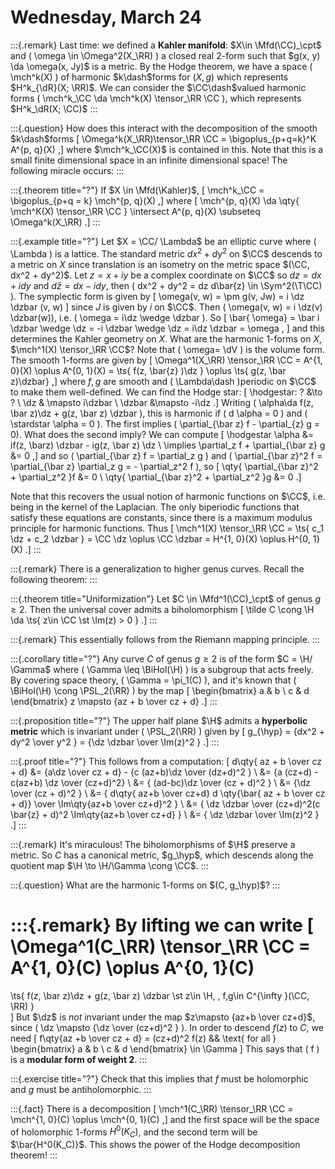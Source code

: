 # Wednesday, March 24

:::{.remark}
Last time: we defined a **Kahler manifold**: $X\in \Mfd(\CC)_\cpt$ and \( \omega \in \Omega^2(X_\RR) \) a closed real 2-form such that $g(x, y) \da \omega(x, Jy)$ is a metric.
By the Hodge theorem, we have a space \( \mch^k(X) \) of harmonic $k\dash$forms for $(X, g)$ which represents $H^k_{\dR}(X; \RR)$.
We can consider the $\CC\dash$valued harmonic forms \( \mch^k_\CC \da \mch^k(X) \tensor_\RR \CC \), which represents $H^k_\dR(X; \CC)$
:::

:::{.question}
How does this interact with the decomposition of the smooth $k\dash$forms
\[
\Omega^k(X_\RR)\tensor_\RR \CC = \bigoplus_{p+q=k}^K A^{p, q}(X)
,\]
where $\mch^k_\CC(X)$ is contained in this.
Note that this is a small finite dimensional space in an infinite dimensional space!
The following miracle occurs:
:::

:::{.theorem title="?"}
If $X \in \Mfd(\Kahler)$,
\[
\mch^k_\CC = \bigoplus_{p+q = k} \mch^{p, q}(X)
,\]
where 
\[
\mch^{p, q}(X) \da 
\qty{ \mch^K(X) \tensor_\RR \CC } \intersect A^{p, q}(X) \subseteq \Omega^k(X_\RR)
.\]
:::

:::{.example title="?"}
Let $X = \CC/ \Lambda$ be an elliptic curve where \( \Lambda \) is a lattice.
The standard metric $dx^2 + dy^2$ on $\CC$ descends to a metric on $X$ since translation is an isometry on the metric space $(\CC, dx^2 + dy^2)$.
Let $z=x+iy$ be a complex coordinate on $\CC$ so $dz = dx + idy$ and $d\bar z = dx - idy$, then \( dx^2 + dy^2 = dz d\bar{z} \in \Sym^2(\T\CC) \).
The symplectic form is given by 
\[ 
\omega(v, w) = \pm g(v, Jw) = i \dz \dzbar (v, w) 
\] 
since $J$ is given by $i$ on $\CC$.
Then \( \omega(v, w) = i \dz(v) \dzbar(w)\), i.e. \( \omega = i\dz \wedge \dzbar \).
So 
\[ 
\bar{ \omega} = \bar i \dzbar \wedge \dz = -i \dzbar \wedge \dz = i\dz \dzbar = \omega
, \] 
and this determines the Kahler geometry on $X$.
What are the harmonic 1-forms on $X$, $\mch^1(X) \tensor_\RR \CC$?
Note that \( \omega= \dV \) is the volume form.
The smooth 1-forms are given by 
\[ 
\Omega^1(X_\RR) \tensor_\RR \CC = A^{1, 0}(X) \oplus A^{0, 1}(X) = \ts{ f(z, \bar{z} )\dz } \oplus \ts{ g(z, \bar z)\dzbar}
,\]
where $f,g$ are smooth and \( \Lambda\dash \)periodic on $\CC$ to make them well-defined.
We can find the Hodge star:
\[
\hodgestar: ? &\to ? \\
\dz & \mapsto i\dzbar \\
\dzbar &\mapsto -i\dz
.\]
Writing \( \alpha\da f(z, \bar z)\dz + g(z, \bar z) \dzbar \), this is harmonic if \( d \alpha = 0 \) and \( \stardstar \alpha = 0 \).
The first implies \( \partial_{\bar z} f - \partial_{z} g = 0\).
What does the second imply?
We can compute
\[
\hodgestar \alpha 
&= if(z, \barz) \dzbar - ig(z, \bar z) \dz \\
\implies \partial_z f + \partial_{\bar z} g 
&= 0
,\]
and so \( \partial_{\bar z} f = \partial_z g \) and \( \partial_{\bar z}^2 f = \partial_{\bar z} \partial_z g = - \partial_z^2 f \), so
\[
\qty{ \partial_{\bar z}^2 + \partial_z^2 }f &= 0 \\
\qty{ \partial_{\bar z}^2 + \partial_z^2 }g &= 0 
.\]

Note that this recovers the usual notion of harmonic functions on $\CC$, i.e. being in the kernel of the Laplacian.
The only biperiodic functions that satisfy these equations are constants, since there is a maximum modulus principle for harmonic functions.
Thus 
\[
\mch^1(X) \tensor_\RR \CC = \ts{ c_1 \dz + c_2 \dzbar } = \CC \dz \oplus \CC \dzbar = H^{1, 0}(X) \oplus H^{0, 1}(X) 
.\]
:::

:::{.remark}
There is a generalization to higher genus curves.
Recall the following theorem:
:::

:::{.theorem title="Uniformization"}
Let $C \in \Mfd^1(\CC)_\cpt$ of genus $g\geq 2$.
Then the universal cover admits a biholomorphism 
\[
\tilde C \cong \H \da \ts{ z\in \CC \st \Im(z) > 0 }
.\]
:::

:::{.remark}
This essentially follows from the Riemann mapping principle.
:::

:::{.corollary title="?"}
Any curve $C$ of genus $g\geq 2$ is of the form $C = \H/ \Gamma$ where \( \Gamma \leq \BiHol(\H) \) is a subgroup that acts freely.
By covering space theory, \( \Gamma = \pi_1(C) \), and it's known that \( \BiHol(\H) \cong \PSL_2(\RR) \) by the map
\[
\begin{bmatrix}
a & b 
\\
c & d
\end{bmatrix}
z
\mapsto 
{az + b \over cz + d}
.\]
:::

:::{.proposition title="?"}
The upper half plane $\H$ admits a **hyperbolic metric** which is invariant under \( \PSL_2(\RR) \) given by 
\[
g_{\hyp} = {dx^2 + dy^2 \over y^2 } = {\dz \dzbar \over \Im(z)^2 }
.\]
:::

:::{.proof title="?"}
This follows from a computation:
\[
d\qty{ az + b \over cz + d} 
&= {a\dz \over cz + d} - {c (az+b)\dz \over (dz+d)^2 } \\
&= {a (cz+d) - c(az+b) \dz \over (cz+d)^2} \\
&= { (ad-bc)\dz \over  (cz + d)^2 } \\
&= {\dz \over  (cz + d)^2 } \\
&= { d\qty{ az+b \over cz+d} d \qty{\bar{ az + b \over cz + d}} \over \Im\qty{az+b \over cz+d}^2 } \\
&= { \dz \dzbar \over (cz+d)^2(c \bar{z} + d)^2 \Im\qty{az+b \over cz+d} } \\
&= { \dz \dzbar \over \Im(z)^2 } 
.\]
:::

:::{.remark}
It's miraculous! 
The biholomorphisms of $\H$ preserve a metric.
So $C$ has a canonical metric, $g_\hyp$, which descends along the quotient map $\H \to \H/\Gamma \cong \CC$.
:::

:::{.question}
What are the harmonic 1-forms on $(C, g_\hyp)$?
:::

:::{.remark}
By lifting we can write 
\[ 
\Omega^1(C_\RR) \tensor_\RR \CC = A^{1, 0}(C) \oplus A^{0, 1}(C) 
= 
\ts{ f(z, \bar z)\dz + g(z, \bar z) \dzbar \st z\in \H, \, f,g\in C^{\infty }(\CC, \RR) }  
\]
But $\dz$ is *not* invariant under the map $z\mapsto {az+b \over cz+d}$, since \( \dz \mapsto {\dz \over (cz+d)^2 } \).
In order to descend $f(z)$ to $C$, we need 
\[
f\qty{az +b \over cz + d} = (cz+d)^2 f(z)
&&
\text{ for all } 
\begin{bmatrix}
a & b 
\\
c & d
\end{bmatrix}
\in \Gamma
\]
This says that \( f \) is a **modular form of weight 2**.
:::

:::{.exercise title="?"}
Check that this implies that $f$ must be holomorphic and $g$ must be antiholomorphic.
:::

:::{.fact}
There is a decomposition
\[
\mch^1(C_\RR) \tensor_\RR \CC = \mch^{1, 0}(C) \oplus \mch^{0, 1}(C)
,\]
and the first space will be the space of holomorphic 1-forms $H^0(K_C)$, and the second term will be $\bar{H^0(K_C)}$.
This shows the power of the Hodge decomposition theorem!
:::












